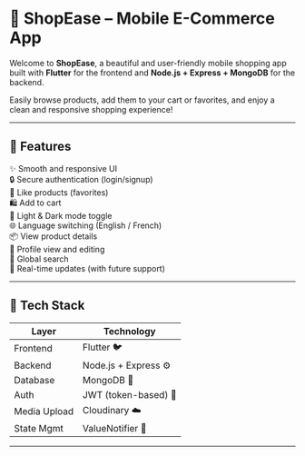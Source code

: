 # 🛒 ShopEase – Mobile E-Commerce App

Welcome to **ShopEase**, a beautiful and user-friendly mobile shopping app built with **Flutter** for the frontend and **Node.js + Express + MongoDB** for the backend.  

Easily browse products, add them to your cart or favorites, and enjoy a clean and responsive shopping experience!

---

## 📱 Features

✨ Smooth and responsive UI  
🔒 Secure authentication (login/signup)  
💖 Like products (favorites)  
🛍️ Add to cart  
🌙 Light & Dark mode toggle  
🌐 Language switching (English / French)  
📦 View product details  
👤 Profile view and editing  
🔎 Global search  
📡 Real-time updates (with future support)

---

## 🧱 Tech Stack

| Layer        | Technology            |
|--------------|------------------------|
| Frontend     | Flutter 🐦             |
| Backend      | Node.js + Express ⚙️  |
| Database     | MongoDB 🍃             |
| Auth         | JWT (token-based) 🔐   |
| Media Upload | Cloudinary ☁️         |
| State Mgmt   | ValueNotifier 🧠       |

---


